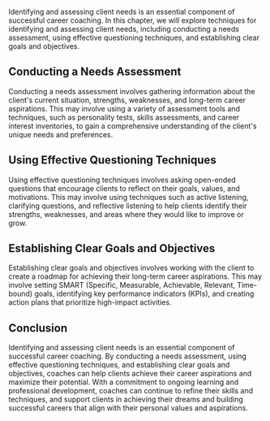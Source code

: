 
Identifying and assessing client needs is an essential component of successful career coaching. In this chapter, we will explore techniques for identifying and assessing client needs, including conducting a needs assessment, using effective questioning techniques, and establishing clear goals and objectives.

Conducting a Needs Assessment
-----------------------------

Conducting a needs assessment involves gathering information about the client's current situation, strengths, weaknesses, and long-term career aspirations. This may involve using a variety of assessment tools and techniques, such as personality tests, skills assessments, and career interest inventories, to gain a comprehensive understanding of the client's unique needs and preferences.

Using Effective Questioning Techniques
--------------------------------------

Using effective questioning techniques involves asking open-ended questions that encourage clients to reflect on their goals, values, and motivations. This may involve using techniques such as active listening, clarifying questions, and reflective listening to help clients identify their strengths, weaknesses, and areas where they would like to improve or grow.

Establishing Clear Goals and Objectives
---------------------------------------

Establishing clear goals and objectives involves working with the client to create a roadmap for achieving their long-term career aspirations. This may involve setting SMART (Specific, Measurable, Achievable, Relevant, Time-bound) goals, identifying key performance indicators (KPIs), and creating action plans that prioritize high-impact activities.

Conclusion
----------

Identifying and assessing client needs is an essential component of successful career coaching. By conducting a needs assessment, using effective questioning techniques, and establishing clear goals and objectives, coaches can help clients achieve their career aspirations and maximize their potential. With a commitment to ongoing learning and professional development, coaches can continue to refine their skills and techniques, and support clients in achieving their dreams and building successful careers that align with their personal values and aspirations.

